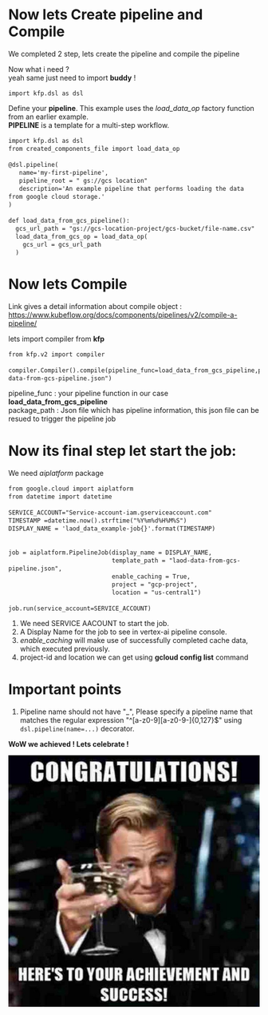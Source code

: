 # Now lets Create pipeline and Compile  

We completed 2 step, lets create the pipeline and compile the pipeline

Now what i need ? <br>
yeah same just need to import **buddy** !

```
import kfp.dsl as dsl
```

Define your **pipeline**. This example uses the  *load_data_op* factory function  from an earlier example. <br>
**PIPELINE** is a template for a multi-step workflow.

```
import kfp.dsl as dsl
from created_components_file import load_data_op

@dsl.pipeline(
   name='my-first-pipeline',
   pipeline_root = " gs://gcs location"
   description='An example pipeline that performs loading the data from google cloud storage.'
)

def load_data_from_gcs_pipeline():
  gcs_url_path = "gs://gcs-location-project/gcs-bucket/file-name.csv"
  load_data_from_gcs_op = load_data_op(
    gcs_url = gcs_url_path
  )

```

# Now lets Compile

Link gives a detail information about compile object : <https://www.kubeflow.org/docs/components/pipelines/v2/compile-a-pipeline/>

lets import compiler from **kfp**

```
from kfp.v2 import compiler

compiler.Compiler().compile(pipeline_func=load_data_from_gcs_pipeline,package_path="laod-data-from-gcs-pipeline.json")

```
pipeline_func : your pipeline function in our case **load_data_from_gcs_pipeline** <br>
package_path :  Json file which has pipeline information, this json file can be resued to trigger the pipeline job

# Now its final step let start the job:

We need *aiplatform* package 

```
from google.cloud import aiplatform
from datetime import datetime

SERVICE_ACCOUNT="Service-account-iam.gserviceaccount.com"
TIMESTAMP =datetime.now().strftime("%Y%m%d%H%M%S")
DISPLAY_NAME = 'laod_data_example-job{}'.format(TIMESTAMP)


job = aiplatform.PipelineJob(display_name = DISPLAY_NAME,
                             template_path = "laod-data-from-gcs-pipeline.json",
                             enable_caching = True,
                             project = "gcp-project",
                             location = "us-central1")

job.run(service_account=SERVICE_ACCOUNT)
```

1. We need SERVICE AACOUNT to start the job.
2. A Display Name for the job to see in vertex-ai pipeline console.
3. *enable_caching* will make use of successfully completed cache data, which executed previously.
4. project-id and location we can get using **gcloud config list**  command
# Important points

1. Pipeline name should not have "_",  Please specify a pipeline name that matches the regular expression "^[a-z0-9][a-z0-9-]{0,127}$" using `dsl.pipeline(name=...)` decorator.



<b> WoW we achieved ! Lets celebrate ! <b><br>

![](https://github.com/saisubramani/Vertex-AI-Pipeline/blob/main/IMAGE/sucessfull-1.jpg)